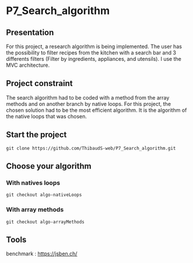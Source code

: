 # P7_Search_algorithm

## Presentation 

For this project, a research algorithm is being implemented. The user has the possibility to filter recipes from the kitchen with a search bar and 3 differents filters (Filter by ingredients, appliances, and utensils). I use the MVC architecture.

## Project constraint

The search algorithm had to be coded with a method from the array methods and on another branch by native loops.
For this project, the chosen solution had to be the most efficient algorithm. 
It is the algorithm of the native loops that was chosen.

## Start the project

```
git clone https://github.com/ThibaudS-web/P7_Search_algorithm.git
```

## Choose your algorithm

### With natives loops

```
git checkout algo-nativeLoops
```

### With array methods

```
git checkout algo-arrayMethods
```

## Tools

benchmark : https://jsben.ch/


